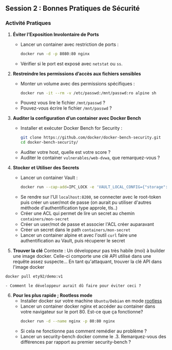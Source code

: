 ## Session 2 : Bonnes Pratiques de Sécurité

### Activité Pratiques

1. **Éviter l’Exposition Involontaire de Ports**

   - Lancer un container avec restriction de ports :
     ```bash
     docker run -d -p 8080:80 nginx
     ```
   - Vérifier si le port est exposé avec `netstat` ou `ss`.

2. **Restreindre les permissions d’accès aux fichiers sensibles**

   - Monter un volume avec des permissions spécifiques :
     ```bash
     docker run -it --rm -v /etc/passwd:/mnt/passwd:ro alpine sh
     ```
   - Pouvez vous lire le fichier `/mnt/passwd` ?
   - Pouvez-vous écrire le fichier `/mnt/passwd` ?

3. **Auditer la configuration d’un container avec Docker Bench**

   - Installer et exécuter Docker Bench for Security :
     ```bash
     git clone https://github.com/docker/docker-bench-security.git
     cd docker-bench-security/
     ```
   - Auditer votre host, quelle est votre score ?
   - Auditer le container `vulnerables/web-dvwa`, que remarquez-vous ?

4. **Stocker et Utiliser des Secrets**

   - Lancer un container Vault :
     ```bash
     docker run --cap-add=IPC_LOCK -e 'VAULT_LOCAL_CONFIG={"storage": {"file": {"path": "/vault/file"}}, "listener": [{"tcp": { "address": "0.0.0.0:8200", "tls_disable": true}}], "default_lease_ttl": "168h", "max_lease_ttl": "720h", "ui": true}' -p 8200:8200 vault:1.13.3 server
     ```
   - Se rendre sur l'UI `localhost:8200`, se connecter avec le root-token puis créer un user/mot de passe (on aurait pu utiliser d'autres méthode d'authentification type approle, tls..)
   - Créer une ACL qui permet de lire un secret au chemin `containers/mon-secret`
   - Créer un user/mot de passe et associer l'ACL créer auparavant
   - Créer un secret dans le path `containers/mon-secret`
   - Lancer un container alpine et avec l'outil `curl` faire une authentification au Vault, puis récuperer le secret

5. **Trouver la clé**
   Contexte : Un développeur pas très habile (moi) à builder une image docker. Celle-ci comporte une clé API utilisé dans une requête assez suspecte... En tant qu'attaquant, trouver la clé API dans l'image docker

```bash
docker pull ety92/demo:v1
```

    - Comment le développeur aurait dû faire pour éviter ceci ?

6. **Pour les plus rapide ; Rootless mode**
   - Installer docker sur votre machine `Ubuntu/Debian` en mode [rootless](https://docs.docker.com/engine/security/rootless/)
   - Lancer un container docker nginx et accéder au container dans votre navigateur sur le port 80. Est-ce que ça fonctionne?
     ```bash
     docker run -d --name nginx -p 80:80 nginx
     ```
   - Si cela ne fonctionne pas comment remédier au problème ?
   - Lancer un security-bench docker comme le .3. Remarquez-vous des différences par rapport au premier security-bench ?
